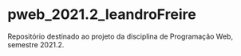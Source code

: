 # pweb_2021.2_leandroFreire
Repositório destinado ao projeto da disciplina de Programação Web, semestre 2021.2.
